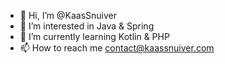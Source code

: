 - 👋 Hi, I’m @KaasSnuiver
- 👀 I’m interested in Java & Spring 
- 🌱 I’m currently learning Kotlin & PHP
- 📫 How to reach me contact@kaassnuiver.com

<!---
KaasSnuiver/KaasSnuiver is a ✨ special ✨ repository because its `README.md` (this file) appears on your GitHub profile.
You can click the Preview link to take a look at your changes.
--->
